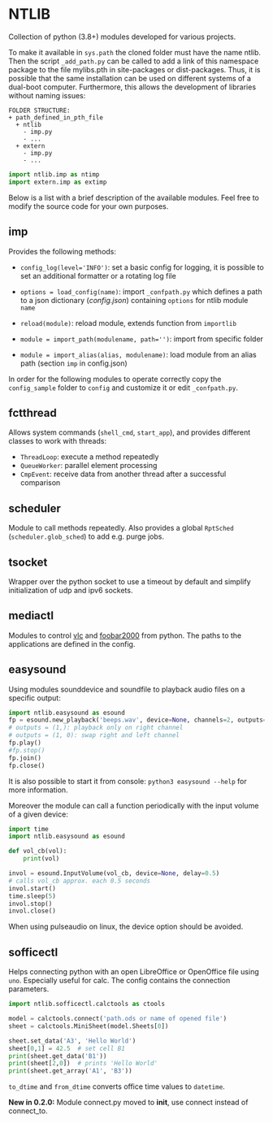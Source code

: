 # NTLIB

Collection of python (3.8+) modules developed for various projects.

To make it available in `sys.path` the cloned folder must have the name ntlib. Then the script `_add_path.py` can be called to add a link of this namespace package to the file mylibs.pth in site-packages or dist-packages.
Thus, it is possible that the same installation can be used on different systems of a dual-boot computer. Furthermore, this allows the development of libraries without naming issues:

```
FOLDER STRUCTURE:
+ path_defined_in_pth_file
  + ntlib
    - imp.py
    - ...
  + extern
  	- imp.py
  	- ...
```

```py
import ntlib.imp as ntimp
import extern.imp as extimp
```

Below is a list with a brief description of the available modules.
Feel free to modify the source code for your own purposes.


## imp

Provides the following methods:

- `config_log(level='INFO')`: set a basic config for logging, it is possible to set an additional formatter or a rotating log file
- `options = load_config(name)`: import `_confpath.py` which defines a path to a json dictionary (*config.json*) containing `options` for ntlib module `name`

- `reload(module)`: reload module, extends function from `importlib`
- `module = import_path(modulename, path='')`: import from specific folder
- `module = import_alias(alias, modulename)`: load module from an alias path (section `imp` in config.json)

In order for the following modules to operate correctly copy the `config_sample` folder to `config` and customize it or edit `_confpath.py`.


## fctthread

Allows system commands (`shell_cmd`, `start_app`), and provides different classes to work with threads:
- `ThreadLoop`: execute a method repeatedly
- `QueueWorker`: parallel element processing
- `CmpEvent`: receive data from another thread after a successful comparison


## scheduler

Module to call methods repeatedly. Also provides a global `RptSched` (`scheduler.glob_sched`) to add e.g. purge jobs.


## tsocket

Wrapper over the python socket to use a timeout by default and simplify initialization of udp and ipv6 sockets.


## mediactl

Modules to control [vlc](https://www.videolan.org) and [foobar2000](https://www.foobar2000.org) from python.
The paths to the applications are defined in the config.


## easysound

Using modules sounddevice and soundfile to playback audio files on a specific output:

```py
import ntlib.easysound as esound
fp = esound.new_playback('beeps.wav', device=None, channels=2, outputs=(1,), mono=True, vol=0.5)
# outputs = (1,): playback only on right channel
# outputs = (1, 0): swap right and left channel
fp.play()
#fp.stop()
fp.join()
fp.close()
```

It is also possible to start it from console: `python3 easysound --help` for more information.

Moreover the module can call a function periodically with the input volume of a given device:
```py
import time
import ntlib.easysound as esound

def vol_cb(vol):
	print(vol)

invol = esound.InputVolume(vol_cb, device=None, delay=0.5)
# calls vol_cb approx. each 0.5 seconds
invol.start()
time.sleep(5)
invol.stop()
invol.close()
```

When using pulseaudio on linux, the device option should be avoided.

## sofficectl

Helps connecting python with an open LibreOffice or OpenOffice file using `uno`. Especially useful for calc.
The config contains the connection parameters.

```py
import ntlib.sofficectl.calctools as ctools

model = calctools.connect('path.ods or name of opened file')
sheet = calctools.MiniSheet(model.Sheets[0])

sheet.set_data('A3', 'Hello World')
sheet[0,1] = 42.5  # set cell B1
print(sheet.get_data('B1'))
print(sheet[2,0])  # prints 'Hello World'
print(sheet.get_array('A1', 'B3'))
```

`to_dtime` and `from_dtime` converts office time values to `datetime`.

**New in 0.2.0:**
Module connect.py moved to __init__, use connect instead of connect_to.
